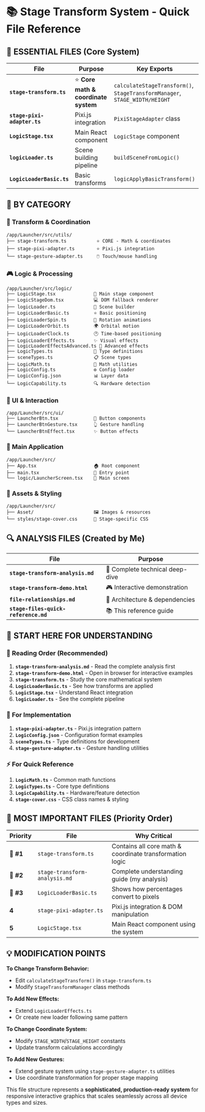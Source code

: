 # 📚 Stage Transform System - Quick File Reference

## 🎯 **ESSENTIAL FILES** (Core System)

| File | Purpose | Key Exports |
|------|---------|-------------|
| **`stage-transform.ts`** | ⭐ **Core math & coordinate system** | `calculateStageTransform()`, `StageTransformManager`, `STAGE_WIDTH/HEIGHT` |
| **`stage-pixi-adapter.ts`** | Pixi.js integration | `PixiStageAdapter` class |
| **`LogicStage.tsx`** | Main React component | `LogicStage` component |
| **`logicLoader.ts`** | Scene building pipeline | `buildSceneFromLogic()` |
| **`LogicLoaderBasic.ts`** | Basic transforms | `logicApplyBasicTransform()` |

## 📁 **BY CATEGORY**

### **🔧 Transform & Coordination**
```
/app/Launcher/src/utils/
├── stage-transform.ts           ⭐ CORE - Math & coordinates  
├── stage-pixi-adapter.ts        ⭐ Pixi.js integration
└── stage-gesture-adapter.ts     🖱️ Touch/mouse handling
```

### **🎮 Logic & Processing**  
```
/app/Launcher/src/logic/
├── LogicStage.tsx              📱 Main stage component
├── LogicStageDom.tsx           💻 DOM fallback renderer
├── logicLoader.ts              🔧 Scene builder
├── LogicLoaderBasic.ts         ⭐ Basic positioning
├── LogicLoaderSpin.ts          🔄 Rotation animations  
├── LogicLoaderOrbit.ts         🌍 Orbital motion
├── LogicLoaderClock.ts         🕐 Time-based positioning
├── LogicLoaderEffects.ts       ✨ Visual effects
├── LogicLoaderEffectsAdvanced.ts 🌟 Advanced effects
├── LogicTypes.ts               📝 Type definitions
├── sceneTypes.ts               📋 Scene types
├── LogicMath.ts                🧮 Math utilities
├── LogicConfig.ts              ⚙️ Config loader
├── LogicConfig.json            📊 Layer data
└── LogicCapability.ts          🔍 Hardware detection
```

### **🎨 UI & Interaction**
```
/app/Launcher/src/ui/
├── LauncherBtn.tsx             🔘 Button components
├── LauncherBtnGesture.tsx      👆 Gesture handling  
└── LauncherBtnEffect.tsx       ✨ Button effects
```

### **🎯 Main Application**
```
/app/Launcher/src/
├── App.tsx                     🏠 Root component
├── main.tsx                    🚀 Entry point
└── logic/LauncherScreen.tsx    📱 Main screen
```

### **💎 Assets & Styling**
```
/app/Launcher/src/
├── Asset/                      🖼️ Images & resources
└── styles/stage-cover.css      🎨 Stage-specific CSS
```

## 🔍 **ANALYSIS FILES** (Created by Me)

| File | Purpose | 
|------|---------|
| **`stage-transform-analysis.md`** | 📖 Complete technical deep-dive |
| **`stage-transform-demo.html`** | 🎮 Interactive demonstration |
| **`file-relationships.md`** | 🔗 Architecture & dependencies |
| **`stage-files-quick-reference.md`** | 📚 This reference guide |

## 🚀 **START HERE FOR UNDERSTANDING**

### **📖 Reading Order (Recommended)**
1. **`stage-transform-analysis.md`** - Read the complete analysis first
2. **`stage-transform-demo.html`** - Open in browser for interactive examples  
3. **`stage-transform.ts`** - Study the core mathematical system
4. **`LogicLoaderBasic.ts`** - See how transforms are applied
5. **`LogicStage.tsx`** - Understand React integration
6. **`logicLoader.ts`** - See the complete pipeline

### **🔧 For Implementation**
1. **`stage-pixi-adapter.ts`** - Pixi.js integration pattern
2. **`LogicConfig.json`** - Configuration format examples
3. **`sceneTypes.ts`** - Type definitions for development
4. **`stage-gesture-adapter.ts`** - Gesture handling utilities

### **⚡ For Quick Reference**
1. **`LogicMath.ts`** - Common math functions
2. **`LogicTypes.ts`** - Core type definitions  
3. **`LogicCapability.ts`** - Hardware/feature detection
4. **`stage-cover.css`** - CSS class names & styling

## 🎯 **MOST IMPORTANT FILES** (Priority Order)

| Priority | File | Why Critical |
|----------|------|--------------|
| **🥇 #1** | `stage-transform.ts` | Contains all core math & coordinate transformation logic |
| **🥈 #2** | `stage-transform-analysis.md` | Complete understanding guide (my analysis) |
| **🥉 #3** | `LogicLoaderBasic.ts` | Shows how percentages convert to pixels |
| **4** | `stage-pixi-adapter.ts` | Pixi.js integration & DOM manipulation |
| **5** | `LogicStage.tsx` | Main React component using the system |

## 💡 **MODIFICATION POINTS**

**To Change Transform Behavior:**
- Edit `calculateStageTransform()` in `stage-transform.ts`
- Modify `StageTransformManager` class methods

**To Add New Effects:**
- Extend `LogicLoaderEffects.ts` 
- Or create new loader following same pattern

**To Change Coordinate System:**
- Modify `STAGE_WIDTH`/`STAGE_HEIGHT` constants
- Update transform calculations accordingly

**To Add New Gestures:**
- Extend gesture system using `stage-gesture-adapter.ts` utilities
- Use coordinate transformation for proper stage mapping

This file structure represents a **sophisticated, production-ready system** for responsive interactive graphics that scales seamlessly across all device types and sizes.